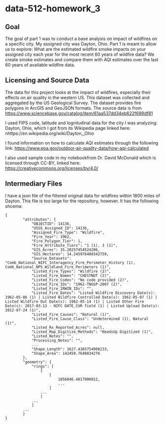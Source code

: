 # data-512-homework_3

## Goal 
The goal of part 1 was to conduct a base analysis on impact of wildfires on a specific city. My assigned city was Dayton, Ohio. Part 1 is meant to allow us to explore: What are the estimated wildfire smoke impacts on your assigned city each year for the most recent 60 years of wildfire data? We create smoke estimates and compare them with AQI estimates over the last 60 years of available wildfire data. 


## Licensing and Source Data
The data for this project looks at the impact of wildfires, especially their effects on air quality in the western US. This dataset was collected and aggregated by the US Geological Survey. The dataset provides fire polygons in ArcGIS and GeoJSON formats. 
The source data is from https://www.sciencebase.gov/catalog/item/61aa537dd34eb622f699df81  

I used FIPS code, latitude and lognitudinal data for the city I was analyzing: Dayton, Ohio, which I got from its Wikipedia page linked here: nhttps://en.wikipedia.org/wiki/Dayton,_Ohio  

I found information on how to calculate AQI estimates through the following link: https://www.epa.gov/outdoor-air-quality-data/how-aqi-calculated  

I also used sample code in my notebookfrom Dr. David McDonald which is licensed through CC-BY, linked here:
https://creativecommons.org/licenses/by/4.0/

## Intermediary Files 
I have a json file of the filtered original data for wildfires within 1800 miles of Dayton. This file is too large for the repository, however. It has the following shcema:
```
{
        "attributes": {
            "OBJECTID": 14136,
            "USGS_Assigned_ID": 14136,
            "Assigned_Fire_Type": "Wildfire",
            "Fire_Year": 1962,
            "Fire_Polygon_Tier": 1,
            "Fire_Attribute_Tiers": "1 (1), 3 (1)",
            "GIS_Acres": 35.20257454524206,
            "GIS_Hectares": 14.245976488342759,
            "Source_Datasets": "Comb_National_NIFC_Interagency_Fire_Perimeter_History (1), Comb_National_NPS_Wildland_Fire_Perimeters (1)",
            "Listed_Fire_Types": "Wildfire (2)",
            "Listed_Fire_Names": "CHESTNUT (2)",
            "Listed_Fire_Codes": "No code provided (2)",
            "Listed_Fire_IDs": "1962-TNGSP-2007 (2)",
            "Listed_Fire_IRWIN_IDs": "",
            "Listed_Fire_Dates": "Listed Wildfire Discovery Date(s): 1962-05-06 (1) | Listed Wildfire Controlled Date(s): 1962-05-07 (1) | Listed Wildfire Out Date(s): 1962-05-14 (1) | Listed Other Fire Date(s): 2017-03-13 - NIFC DATE_CUR field (1) | Listed Upload Date(s): 2012-07-24 (1)",
            "Listed_Fire_Causes": "Natural (1)",
            "Listed_Fire_Cause_Class": "Undetermined (1), Natural (1)",
            "Listed_Rx_Reported_Acres": null,
            "Listed_Map_Digitize_Methods": "HeadsUp Digitized (1)",
            "Listed_Notes": "",
            "Processing_Notes": "",
            ...
            "Shape_Length": 1627.4165754908233,
            "Shape_Area": 142459.7648834276
        },
        "geometry": {
            "rings": [
                [
                    [
                        1056046.4017000012,
                        ...
                    ]
                ...
                ]
            ...
            ]
        ...
        }
}
```


